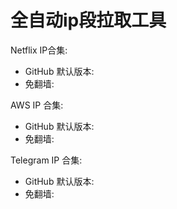 # 全自动ip段拉取工具

Netflix IP合集:

- GitHub 默认版本:
- 免翻墙:

AWS IP 合集:

- GitHub 默认版本:
- 免翻墙:

Telegram IP 合集:

- GitHub 默认版本:
- 免翻墙:

